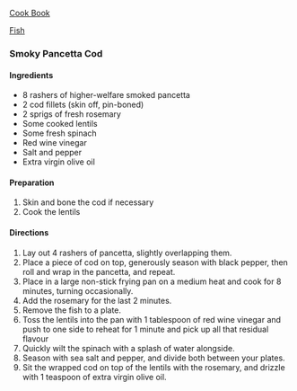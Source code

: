 [Cook Book]()   

[Fish]()  

### Smoky Pancetta Cod  

#### Ingredients  

* 8 rashers of higher-welfare smoked pancetta  
* 2 cod fillets (skin off, pin-boned)  
* 2 sprigs of fresh rosemary  
* Some cooked lentils  
* Some fresh spinach  
* Red wine vinegar  
* Salt and pepper  
* Extra virgin olive oil  

#### Preparation  

1. Skin and bone the cod if necessary  
2. Cook the lentils  

#### Directions  

1. Lay out 4 rashers of pancetta, slightly overlapping them.  
2. Place a piece of cod on top, generously season with black pepper, then roll and wrap in the pancetta, and repeat.  
3. Place in a large non-stick frying pan on a medium heat and cook for 8 minutes, turning occasionally.  
4. Add the rosemary for the last 2 minutes.  
5. Remove the fish to a plate.  
6. Toss the lentils into the pan with 1 tablespoon of red wine vinegar and push to one side to reheat for 1 minute and pick up all that residual flavour
7. Quickly wilt the spinach with a splash of water alongside.
8. Season with sea salt and pepper, and divide both between your plates.  
9. Sit the wrapped cod on top of the lentils with the rosemary, and drizzle with 1 teaspoon of extra virgin olive oil.
